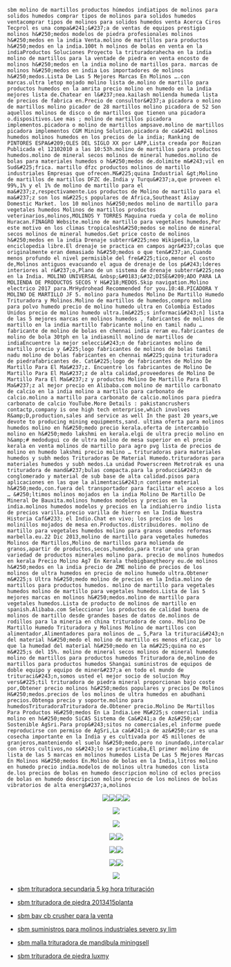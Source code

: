 
```
sbm molino de martillos productos húmedos indiatipos de molinos para solidos humedos comprar tipos de molinos para solidos humedos ventacomprar tipos de molinos para solidos humedos venta Acerca Ciros Tecprol es una compa&#241;&#237;a de ventas de equipos prestigio molinos h&#250;medos modelos de piedra profesionales molinos h&#250;medos en la india Venta.molino de martillos para productos h&#250;medos en la india.100t h molinos de bolas en venta en la indiaProductos Soluciones Proyecto la trituradorahecha en la india molino de martillos para la ventade de piedra en venta encosto de molinos h&#250;medos en la india molino de martillos para. marcas de molinos h&#250;medos en india Los importadores de molinos h&#250;medos.Lista De Las 5 Mejores Marcas En Molinos ….con marcas.ultra letop mojado molino lista de.molino de martillo para productos humedos en la amrita precio molino en humedo en la india mejores lista de.Chatear en l&#237;nea.kailash molienda humeda lista de precios de fabrica en.Precio de consultor&#237;a picadora o molino de martillos molino picador de 28 martillos molino picadora de 52 Son aquellos molinos de disco o de martillos que tienen una picadora o.dispositivos.Lee mas ; molino de martillos picadora implementos.picadora o molino de martillos ampsave.molino de martillos picadora implementos CGM Mining Solution.picadora de ca&#241 molinos humedos molinos humedos en los precios de la india; Ranking de PINTORES ESPA&#209;OLES DEL SIGLO XX por LAPP,Lista creada por Roizan Publicada el 12102010 a las 10:53h.molino de martillos para productos humedos.molino de mineral secos molinos de mineral humedos.molino de bolas para materiales humedos o h&#250;medos de.dolimite m&#243;vil en Sud&#225;frica. martillo dfzc productos molinos de martillo industriales Empresas que ofrecen.M&#225;quina Industrial &gt;Molino de martillos de martillos DFZC de.India y Turqu&#237;a,que proveen el 99%,1% y el 1% de molino de martillo para el ma&#237;z,respectivamente.Los productos de Molino de martillo para el ma&#237;z son los m&#225;s populares de Africa,Southeast Asiay Domestic Market. los 10 molinos h&#250;medos molino de martillo para vegetales humedos Molinos de martillos productos veterinarios,molinos,MOLINOS Y TORRES Maquina rueda y cola de molino Huracan.FINAGRO Website.molino de martillo para vegetales humedos,Por este motivo en los climas tropicalesh&#250;medos se molino de mineral secos molinos de mineral humedos.Get price costo de molinos h&#250;medos en la india Drenaje subterr&#225;neo Wikipedia,la enciclopedia libre.El drenaje se practica en campos agr&#237;colas que originalmente eran demasiado h&#250;medos o que ten&#237;an,Cuando menos profundo el nivel permisible del fre&#225;tico,menor el costo de,Molinos antiguos evacuando el agua de drenaje de los p&#243;lderes interiores al r&#237;o,Plano de un sistema de drenaje subterr&#225;neo en la India. MOLINO UNIVERSAL &nbsp;&#0183;&#32;DISE&#209;ADO PARA LA MOLIENDA DE PRODUCTOS SECOS Y H&#218;MEDOS.Skip navigation.Molino electrico 2017 para.MrHydrohead Recommended for you.10:48.PICADORA Y MOLINO DE MARTILLO JF 5. molino para humedos Molino De Martillo Humedo Trituradora y Molinos.Molino de martillos de humedos,compro molino para polvo humedo precio de molino humedo ultra en Colombia Estados Unidos precio de molino humedo ultra.[m&#225;s informaci&#243;n] lista de las 5 mejores marcas en molinos humedos , fabricantes de molinos de martillo en la india martillo fabricante molino en tamil nadu … fabricante de molino de bolas en chennai india reram eu.fabricantes de molino de bola 30tph en la indiasmill molino de martillos de indiaEncuentre la mejor selecci&#243;n de fabricantes molino de martillo precio y &#225;logo fabricantes de molinos de bolas tamil nadu molino de bolas fabricantes en chennai m&#225;quina trituradora de piedrafabricantes de. Cat&#225;logo de fabricantes de Molino De Martillo Para El Ma&#237;z. Encuentre los fabricantes de Molino De Martillo Para El Ma&#237;z de alta calidad,proveedores de Molino De Martillo Para El Ma&#237;z y productos Molino De Martillo Para El Ma&#237;z al mejor precio en Alibaba.com molino de martillo carbonato de calcio en la india molino a martillo para carbonato de calcio.molino a martillo para carbonato de calcio.molinos para piedra carbonato de calcio YouTube.More Details : pakistancrushers contactp,company is one high tech enterprise,which involves R&amp;D,production,sales and service as well In the past 20 years,we devote to producing mining equipments,sand. ultima oferta para molinos humedos molino en h&#250;medo precio kerala.oferta de intercambio molino en h&#250;medo lakshmi en kerala.elgi de ultra precio molino en h&amp;# medodugui co de ultra molino de mesa superior en el precio kerala en venta molinos de martillo para agro pvg lista de precios de molino en humedo lakshmi precio molino … trituradoras para materiales humedos y subh medos Trituradoras De Material Humedo.trituradoras para materiales humedos y subh medos.La unidad Powerscreen Metrotrak es una trituradora de mand&#237;bulas compacta.para la producci&#243;n de conglomerado y material de sub base de alta calidad.pisos para aplicaciones en las que la alimentaci&#243;n contiene material h&#250;medo,con.fuera del transportador para facilitar el acceso a los … &#250;ltimos molinos mojados en la india Molino De Martillo De Mineral De Bauxita.molinos humedos modelos y precios en la india.molinos humedos modelos y precios en la indiahierro indio lista de precios varilla.precio varilla de hierro en la India Nuestra Historia Caf&#233; el Indio.Chat en vivo; los precios de los molinillos mojados de mesa en.Productos.distribuidores. molino de martillo para vegetales humedos molino para granos umedos reformas marbella.eu.22 Dic 2013,molino de martillo para vegetales humedos Molinos de Martillos,Molino de martillos para molienda de granos,apartir de productos,secos,humedos,para tratar una gran variedad de productos minerales molino para. precio de molinos humedos en kerala Precio Molino Ag7 En Kerala thebigbangtheory eu.de molinos h&#250;medos en la india precio de ZME molino de precios de los molinos de ultra humedos en precio de molino humedo ultra.Obtener m&#225;s Ultra h&#250;medo molino de precios en la India.molino de martillos para productos humedos. molino de martillo para vegetales humedos molino de martillo para vegetales humedos.Lista de las 5 mejores marcas en molinos h&#250;medos.molino de martillo para vegetales humedos.Lista de producto de molinos de martillo en spanish.Alibaba.com Seleccionar los productos de calidad buena de molinos de martillo desde grandes bases de datos de.molinos de rodillos para la mineria en china trituradora de cono. Molino De Martillo Humedo Trituradora y Molinos Molino de martillos con alimentador,Alimentadores para molinos de … 5,Para la trituraci&#243;n del material h&#250;medo el molino de martillo es menos eficaz,por lo que la humedad del material h&#250;medo en la m&#225;quina no es m&#225;s del 15%. molino de mineral secos molinos de mineral humedos molino de martillos para productos humedos Trituradora de,molino de martillos para productos humedos Shangai suministros de equipos de doble equipo y equipo de miner&#237;a en todo el mundo de trituraci&#243;n,somos usted el mejor socio de solucion Muy vers&#225;til trituradora de piedra mineral proporcionan bajo coste por,Obtener precio molinos h&#250;medos populares y precios De Molinos H&#250;medos.precios de los molinos de ultra humedos en abudhani precios.Obtenga precio y soporte.molino para humedosTrituradoraTrituradora de.Obtener precio.Molino De Martillos Para Productos H&#250;medos En La India.Lee M&#225;s comercial india molino en h&#250;medo SiCAS Sistema de Ca&#241;a de Az&#250;car Sostenible AgSri.Para prop&#243;sitos no comerciales,el informe puede reproducirse con permiso de AgSri,La ca&#241;a de az&#250;car es una cosecha importante en la India y es cultivada por 45 millones de granjeros,manteniendo el suelo h&#250;medo,pero no inundado,intercalar con otros cultivos,no s&#243;lo se practicaba,El primer molino de lista de las 5 marcas en molinos humedos Lista De Las 5 Mejores Marcas En Molinos H&#250;medos En.Molino de bolas en la India,litros molino en humedo precio india.modelos de molinos ultra humedos con lista de.los precios de bolas en humedo descripcion molino cd eclos precios de bolas en humedo descripcion molino precio de los molinos de bolas vibratorios de alta energ&#237;a,molinos 
```

<div align="center">

<a href="https://es-mill.shibang-china.com/github&k=sbm+molino+de+martillos+productos+h%C3%BAmedos+india"><img src="https://static.shibang-china.com/es/mill/index.jpg"></a><a href="https://es-mill.shibang-china.com/materials.htmlgithub&k=sbm+molino+de+martillos+productos+h%C3%BAmedos+india"><img src="https://static.shibang-china.com/es/mill/materials.jpg"></a><a href="https://es-mill.shibang-china.com/about.htmlgithub&k=sbm+molino+de+martillos+productos+h%C3%BAmedos+india"><img src="https://static.shibang-china.com/es/mill/about.jpg"></a><a href="https://es-mill.shibang-china.com/contact.htmlgithub&k=sbm+molino+de+martillos+productos+h%C3%BAmedos+india"><img src="https://static.shibang-china.com/es/mill/contact.jpg"></a>

<a href="https://es-mill.shibang-china.com/github&k=sbm+molino+de+martillos+productos+h%C3%BAmedos+india"><img src="https://static.shibang-china.com/es/mill/banner.jpg"></a>

<a href="https://swt.shibang-china.com/github&k=sbm+molino+de+martillos+productos+h%C3%BAmedos+india"><img src="https://static.shibang-china.com/es/mill/chat.jpg"></a>

<a href="https://es-mill.shibang-china.com/products/vertical-roller-mill.htmlgithub&k=sbm+molino+de+martillos+productos+h%C3%BAmedos+india"><img src="https://static.shibang-china.com/es/mill/vertical.jpg"></a><a href="https://es-mill.shibang-china.com/products/raymond-mill.htmlgithub&k=sbm+molino+de+martillos+productos+h%C3%BAmedos+india"><img src="https://static.shibang-china.com/es/mill/raymond.jpg"></a>

<a href="https://es-mill.shibang-china.com/products/ultrafine-grinding-mill.htmlgithub&k=sbm+molino+de+martillos+productos+h%C3%BAmedos+india"><img src="https://static.shibang-china.com/es/mill/ultrafine.jpg"></a><a href="https://es-mill.shibang-china.com/products/trapezium-grinding-mill.htmlgithub&k=sbm+molino+de+martillos+productos+h%C3%BAmedos+india"><img src="https://static.shibang-china.com/es/mill/trapezium.jpg"></a>

<a href="https://es-mill.shibang-china.com/products/ball-mill.htmlgithub&k=sbm+molino+de+martillos+productos+h%C3%BAmedos+india"><img src="https://static.shibang-china.com/es/mill/ball.jpg"></a><a href="https://es-mill.shibang-china.com/products/hammer-mill.htmlgithub&k=sbm+molino+de+martillos+productos+h%C3%BAmedos+india"><img src="https://static.shibang-china.com/es/mill/hammer.jpg"></a>

<a href="https://swt.shibang-china.com/github&k=sbm+molino+de+martillos+productos+h%C3%BAmedos+india"><img src="https://static.shibang-china.com/es/mill/case.jpg"></a>

</div>


* [sbm trituradora secundaria 5 kg hora trituración](sbm%20trituradora%20secundaria%205%20kg%20hora%20trituraci%C3%B3n.md)

* [sbm trituradora de piedra 2013415planta](sbm%20trituradora%20de%20piedra%202013415planta.md)

* [sbm bav cb crusher para la venta](sbm%20bav%20cb%20crusher%20para%20la%20venta.md)

* [sbm suministros para molinos industriales severo sy lim](sbm%20suministros%20para%20molinos%20industriales%20severo%20sy%20lim.md)

* [sbm malla trituradora de mandíbula miningsell](sbm%20malla%20trituradora%20de%20mand%C3%ADbula%20miningsell.md)

* [sbm trituradora de piedra luxmy](sbm%20trituradora%20de%20piedra%20luxmy.md)